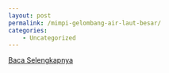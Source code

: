 ```yaml
---
layout: post
permalink: /mimpi-gelombang-air-laut-besar/
categories:
    - Uncategorized
---
```


[Baca Selengkapnya](/02)